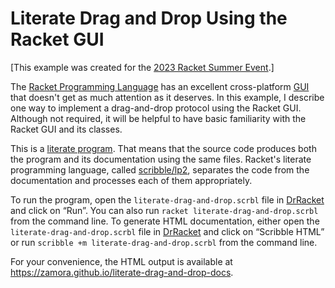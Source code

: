 Literate Drag and Drop Using the Racket GUI
===========================================

[This example was created for the [2023 Racket Summer Event](https://racket.discourse.group/t/the-2023-racket-summer-event).]

The [Racket Programming Language](https://www.racket-lang.org/) has an excellent cross-platform [GUI](https://docs.racket-lang.org/gui/index.html) that doesn't 
get as much attention as it deserves. In this example, I describe one way to implement a drag-and-drop protocol using the Racket GUI. Although not 
required, it will be helpful to have basic familiarity with the Racket GUI and its classes. 

This is a [literate program](https://en.wikipedia.org/wiki/Literate_programming). That means that the 
source code produces both the program and its documentation using the same files. Racket's literate programming language, called [scribble/lp2](https://docs.racket-lang.org/scribble/lp.html), separates the code from the documentation and processes each of them appropriately. 

To run the program, open the `literate-drag-and-drop.scrbl` file in [DrRacket](https://docs.racket-lang.org/drracket/index.html") and click on “Run”. You can also run `racket literate-drag-and-drop.scrbl` from the command line. To generate HTML documentation, either open the `literate-drag-and-drop.scrbl` file in [DrRacket](https://docs.racket-lang.org/drracket/index.html") and click on “Scribble HTML” or run `scribble +m literate-drag-and-drop.scrbl` from the command line.

For your convenience, the HTML output is available at https://zamora.github.io/literate-drag-and-drop-docs.
